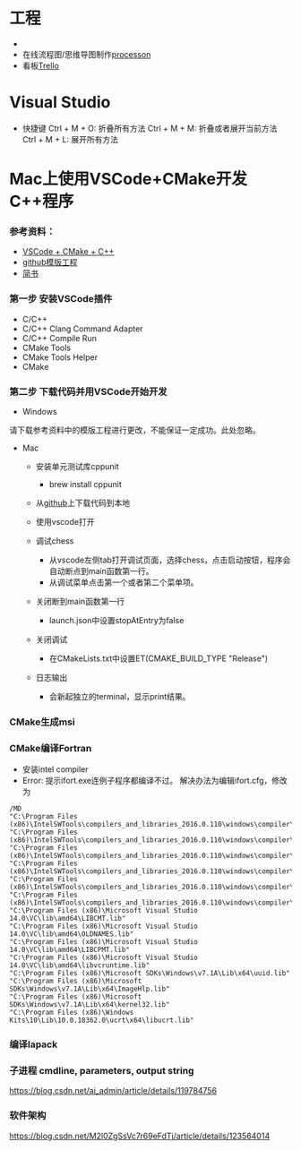 # 工程
- 
- 在线流程图/思维导图制作[processon](https://www.processon.com/)
- 看板[Trello](https://trello.com/b/bwqk2uTp/jinl-roadmap)

# Visual Studio
- 快捷键
Ctrl + M + O: 折叠所有方法
Ctrl + M + M: 折叠或者展开当前方法
Ctrl + M + L: 展开所有方法


# Mac上使用VSCode+CMake开发C++程序

### 参考资料：
- [VSCode + CMake + C++](https://zhuanlan.zhihu.com/p/45528705)
- [github模版工程](https://github.com/1079805974/CppProjectTemplate)
- [简书](https://www.jianshu.com/p/050fa455bc74)

### 第一步 安装VSCode插件
- C/C++
- C/C++ Clang Command Adapter
- C/C++ Compile Run
- CMake Tools
- CMake Tools Helper
- CMake

### 第二步 下载代码并用VSCode开始开发
- Windows

请下载参考资料中的模版工程进行更改，不能保证一定成功。此处忽略。

- Mac
    - 安装单元测试库cppunit
        - brew install cppunit
    - 从[github](https://github.com/liangjin2007/vscode_cpp_template)上下载代码到本地
    - 使用vscode打开

    - 调试chess
        - 从vscode左侧tab打开调试页面，选择chess，点击启动按钮，程序会自动断点到main函数第一行。
        - 从调试菜单点击第一个或者第二个菜单项。

    - 关闭断到main函数第一行
        - launch.json中设置stopAtEntry为false

    - 关闭调试
        - 在CMakeLists.txt中设置ET(CMAKE_BUILD_TYPE "Release")

    - 日志输出
        - 会新起独立的terminal，显示print结果。

### CMake生成msi

### CMake编译Fortran
- 安装intel compiler
- Error: 提示ifort.exe连例子程序都编译不过。 
解决办法为编辑ifort.cfg，修改为
```
/MD
"C:\Program Files (x86)\IntelSWTools\compilers_and_libraries_2016.0.110\windows\compiler\lib\intel64\ifconsol.lib"
"C:\Program Files (x86)\IntelSWTools\compilers_and_libraries_2016.0.110\windows\compiler\lib\intel64\libifcoremt.lib"
"C:\Program Files (x86)\IntelSWTools\compilers_and_libraries_2016.0.110\windows\compiler\lib\intel64\libifport.lib"
"C:\Program Files (x86)\IntelSWTools\compilers_and_libraries_2016.0.110\windows\compiler\lib\intel64\libmmt.lib"
"C:\Program Files (x86)\IntelSWTools\compilers_and_libraries_2016.0.110\windows\compiler\lib\intel64\libirc.lib"
"C:\Program Files (x86)\IntelSWTools\compilers_and_libraries_2016.0.110\windows\compiler\lib\intel64\svml_dispmt.lib"
"C:\Program Files (x86)\Microsoft Visual Studio 14.0\VC\lib\amd64\LIBCMT.lib"
"C:\Program Files (x86)\Microsoft Visual Studio 14.0\VC\lib\amd64\OLDNAMES.lib"
"C:\Program Files (x86)\Microsoft Visual Studio 14.0\VC\lib\amd64\LIBCPMT.lib"
"C:\Program Files (x86)\Microsoft Visual Studio 14.0\VC\lib\amd64\libvcruntime.lib"
"C:\Program Files (x86)\Microsoft SDKs\Windows\v7.1A\Lib\x64\uuid.lib"
"C:\Program Files (x86)\Microsoft SDKs\Windows\v7.1A\Lib\x64\ImageHlp.lib"
"C:\Program Files (x86)\Microsoft SDKs\Windows\v7.1A\Lib\x64\kernel32.lib"
"C:\Program Files (x86)\Windows Kits\10\Lib\10.0.18362.0\ucrt\x64\libucrt.lib"
```

### 编译lapack

### 子进程 cmdline, parameters, output string
https://blog.csdn.net/ai_admin/article/details/119784756

### 软件架构
https://blog.csdn.net/M2l0ZgSsVc7r69eFdTj/article/details/123564014





